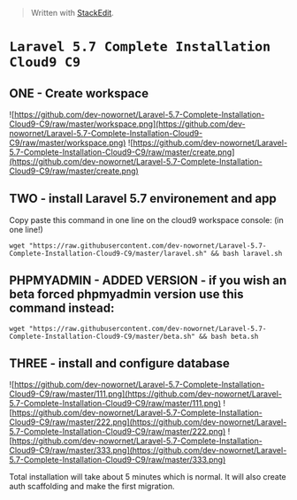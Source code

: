 > Written with [StackEdit](https://stackedit.io/).
# `Laravel 5.7 Complete Installation Cloud9 C9`

## ONE - Create workspace
![https://github.com/dev-nowornet/Laravel-5.7-Complete-Installation-Cloud9-C9/raw/master/workspace.png](https://github.com/dev-nowornet/Laravel-5.7-Complete-Installation-Cloud9-C9/raw/master/workspace.png)
![https://github.com/dev-nowornet/Laravel-5.7-Complete-Installation-Cloud9-C9/raw/master/create.png](https://github.com/dev-nowornet/Laravel-5.7-Complete-Installation-Cloud9-C9/raw/master/create.png)


## TWO - install Laravel 5.7 environement and app

Copy paste this command in one line on the cloud9 workspace console:
(in one line!)

` wget "https://raw.githubusercontent.com/dev-nowornet/Laravel-5.7-Complete-Installation-Cloud9-C9/master/laravel.sh" && bash laravel.sh `

## PHPMYADMIN - ADDED VERSION - if you wish an beta forced phpmyadmin version use this command instead:

` wget "https://raw.githubusercontent.com/dev-nowornet/Laravel-5.7-Complete-Installation-Cloud9-C9/master/beta.sh" && bash beta.sh `

## THREE - install and configure database

![https://github.com/dev-nowornet/Laravel-5.7-Complete-Installation-Cloud9-C9/raw/master/111.png](https://github.com/dev-nowornet/Laravel-5.7-Complete-Installation-Cloud9-C9/raw/master/111.png)
![https://github.com/dev-nowornet/Laravel-5.7-Complete-Installation-Cloud9-C9/raw/master/222.png](https://github.com/dev-nowornet/Laravel-5.7-Complete-Installation-Cloud9-C9/raw/master/222.png)
![https://github.com/dev-nowornet/Laravel-5.7-Complete-Installation-Cloud9-C9/raw/master/333.png](https://github.com/dev-nowornet/Laravel-5.7-Complete-Installation-Cloud9-C9/raw/master/333.png)


Total installation will take about 5 minutes which is normal. It will also create auth scaffolding and make the first migration.


